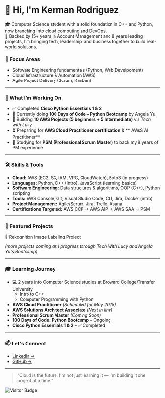 # 👋 Hi, I'm Kerman Rodriguez

🎓 Computer Science student with a solid foundation in C++ and Python, now branching into cloud computing and DevOps.  
🔀 Backed by 15+ years in Account Management and 8 years leading projects, I’m bringing tech, leadership, and business together to build real-world solutions.

### 🚀 Focus Areas

- Software Engineering fundamentals (Python, Web Develpoment)
- Cloud Infrastructure & Automation (AWS)
- Agile Project Delivery (Scrum, Kanban)

---

### 🚧 What I’m Working On

- ✅ Completed **Cisco Python Essentials 1 & 2**
- 🔁 Currently doing **100 Days of Code – Python Bootcamp** by Angela Yu
- 🧪 Building **10 AWS Projects (5 beginners + 5 Intermediate)** via *Tech with Lucy*
- ⏳ Preparing for **AWS Cloud Practitioner certification** & ** AWsS AI Practitioner**
- 📌 Studying for **PSM (Professional Scrum Master)** to back my 8 years of PM experience

---

### 🛠️ Skills & Tools

- **Cloud:** AWS (EC2, S3, IAM, VPC, CloudWatch), Boto3 (in progress)
- **Languages:** Python, C++ (Intro), JavaScript (learning basics)
- **Software Engineering:** Data structures & algorithms, OOP (C++), Python scripting
- **Tools:** AWS Console, Git, Visual Studio Code, CLI, Jira, Docker (intro)
- **Project Management:** Agile/Scrum, Jira, Trello, Asana
- **Certifications Targeted:** AWS CCP → AWS AIP → AWS SAA → PSM
---

### 📂 Featured Projects

[🧠 Rekognition Image Labeling Project](https://github.com/k3rman03/AWS-Beginner-projects/tree/main/Rekognition)

_(more projects coming as I progress through Tech With Lucy and Angela Yu's Bootcamp)_

---

### 🎓 Learning Journey

- 💻 2 years into Computer Science studies at Broward College/Transfer University 
  - Intro to C++  
  - Computer Programming with Python 
- **AWS Cloud Practitioner** *(Scheduled for May 2025)*
- **AWS Solutions Architect Associate** *(Next in line)*
- **Professional Scrum Master** *(Coming Soon)*
- **100 Days of Code: Python Bootcamp** – Ongoing
- **Cisco Python Essentials 1 & 2** – ✅ Completed

---

### 📫 Let's Connect

- [LinkedIn →](https://www.linkedin.com/in/kerman-rodriguez/)
- [GitHub →](https://github.com/k3rman03)

---

> “Cloud is the future. I'm not just learning it — I'm building it one project at a time.”

![Visitor Badge](https://komarev.com/ghpvc/?username=k3rman03&style=flat&color=blue)
